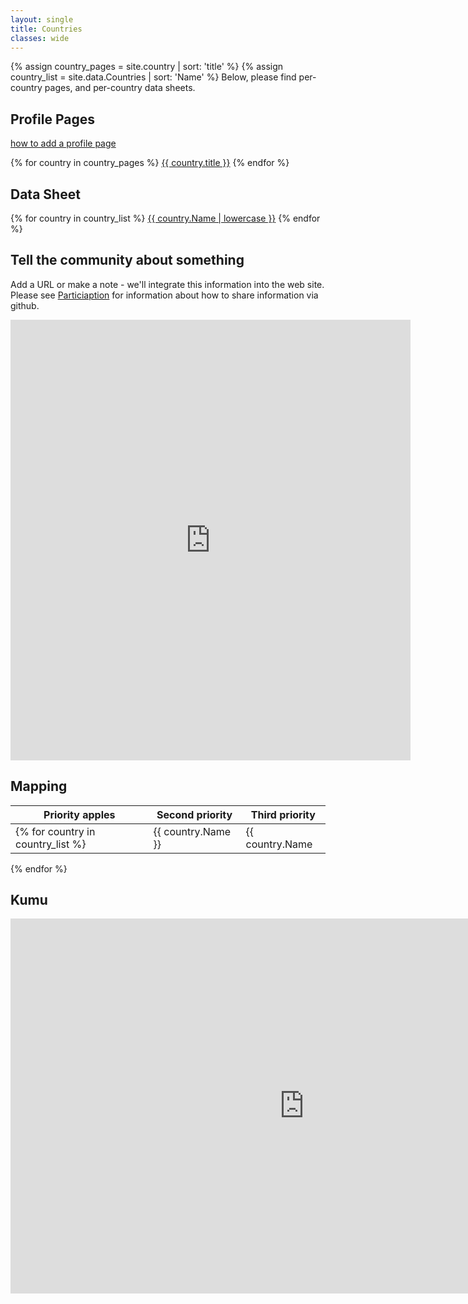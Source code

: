 ```yaml
---
layout: single
title: Countries
classes: wide
---
```

{% assign country_pages = site.country | sort: 'title' %}
{% assign country_list = site.data.Countries | sort: 'Name' %}
Below, please find per-country pages, and per-country data sheets.

## Profile Pages
<a href="/">how to add a profile page</a>

{% for country in country_pages %} <a href="{{ country.link | relative_url }}">{{ country.title }}</a> {% endfor %}

## Data Sheet
{% for country in country_list %} <a href="{{ country.link | relative_url }}">{{ country.Name | lowercase }}</a> {% endfor %}

## Tell the community about something
Add a URL or make a note - we'll integrate this information into the web site.
Please see <a href="/">Particiaption<a> for information about how to share
information via github.
<iframe src="https://docs.google.com/forms/d/e/1FAIpQLSc1d_tTKAMfdqK4gXtajdCSQ1X4i6dM4WXlAFf8qb8qhFnbjA/viewform?embedded=true" width="640" height="705" frameborder="0" marginheight="0" marginwidth="0">Loading…</iframe>

## Mapping

| Priority apples | Second priority | Third priority |
|-------|--------|---------|
{% for country in country_list %}| {{ country.Name }} | {{ country.Name | strip_guid }} | {{ country.Name }} |
{% endfor %}

## Kumu
<iframe src="https://embed.kumu.io/3acd9c750afde2aec00498f5c999f950" width="940" height="600" frameborder="0"></iframe> 
